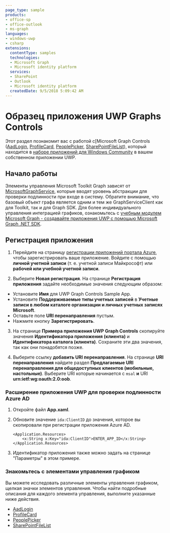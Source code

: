 ```yaml
---
page_type: sample
products:
- office-sp
- office-outlook
- ms-graph
languages:
- windows-uwp
- csharp
extensions:
  contentType: samples
  technologies:
  - Microsoft Graph
  - Microsoft identity platform
  services:
  - SharePoint 
  - Outlook
  - Microsoft identity platform
  createdDate: 9/5/2018 5:09:42 AM
---
```

# Образец приложения UWP Graphs Controls

Этот раздел познакомит вас с работой с[Microsoft Graph Controls ([AadLogin](https://docs.microsoft.com/en-us/windows/communitytoolkit/graph/aadlogin), [ProfileCard](https://docs.microsoft.com/en-us/windows/communitytoolkit/graph/profilecard), [PeoplePicker](https://docs.microsoft.com/en-us/windows/communitytoolkit/graph/peoplepicker), [SharePointFileList](https://docs.microsoft.com/en-us/windows/communitytoolkit/graph/sharepointfilelist)), который находится в [наборе приложений для Windows Community](https://github.com/Microsoft/WindowsCommunityToolkit) в вашем собственном приложении UWP.

## Начало работы

Элементы управления Microsoft Toolkit Graph зависят от [MicrosoftGraphService](https://docs.microsoft.com/en-us/windows/communitytoolkit/services/microsoftgraph), которые вводят уровень абстракции для проверки подлинности при входе в систему. Обратите внимание, что базовый объект графа является одним и тем же GraphServiceClient как для Toolkit, так и для Graph SDK. Для более индивидуального управления интеграцией графиков, ознакомьтесь с [учебным модулем Microsoft Graph - создавайте приложения UWP с помощью Microsoft Graph .NET SDK](https://github.com/microsoftgraph/msgraph-training-uwp).

## Регистрация приложения 

1. Перейдите на страницу [регистрации приложений портала Azure](https://go.microsoft.com/fwlink/?linkid=2083908), чтобы зарегистрировать ваше приложение. Войдите с помощью **личной учетной записи** (т. е. учетной записи Майкрософт) или **рабочей или учебной учетной записи**. 
 
2. Выберите **Новая регистрация**. На странице **Регистрация приложения** задайте необходимые значения следующим образом: 
 
* Установите **Имя** для UWP Graph Controls Sample App. 
* Установите **Поддерживаемые типы учетных записей** в **Учетные записи в любом каталоге организации и личных учетных записях Microsoft**. 
* Оставьте поле **URI перенаправления** пустым. 
* Нажмите кнопку **Зарегистрировать**. 
 
3. На странице **Примера приложения UWP Graph Controls** скопируйте значения **Идентификатора приложения (клиента)** и **Идентификатора каталога (клиента)**. Сохраните эти два значения, так как они понадобятся позже. 
 
4. Выберите ссылку **добавить URI перенаправления**. На странице **URI перенаправления** найдите раздел **Предлагаемые URI перенаправления для общедоступных клиентов (мобильные, настольные)**. Выберите URI которые начинается с `msal` **и** URI **urn:ietf:wg:oauth:2.0:oob**. 
 
### Расширение приложения UWP для проверки подлинности Azure AD

1. Откройте файл **App.xaml**.
2. Обновите значение `ida:ClientID` до значения, которое вы скопировали при регистрации приложения Azure AD.

    ```
    <Application.Resources>
        <x:String x:Key="ida:ClientID">ENTER_APP_ID</x:String>
    </Application.Resources>
    ```
3. Идентификатор приложения также можно задать на странице "Параметры" в этом примере.

### Знакомьтесь с элементами управления графиком

Вы можете исследовать различные элементы управления графиком, щелкая значки элементов управления. Чтобы найти подробные описания для каждого элемента управления, выполните указанные ниже действия.
* [AadLogin](https://docs.microsoft.com/en-us/windows/communitytoolkit/graph/aadlogin)
* [ProfileCard](https://docs.microsoft.com/en-us/windows/communitytoolkit/graph/profilecard)
* [PeoplePicker](https://docs.microsoft.com/en-us/windows/communitytoolkit/graph/peoplepicker)
* [SharePointFileList](https://docs.microsoft.com/en-us/windows/communitytoolkit/graph/sharepointfilelist) 
